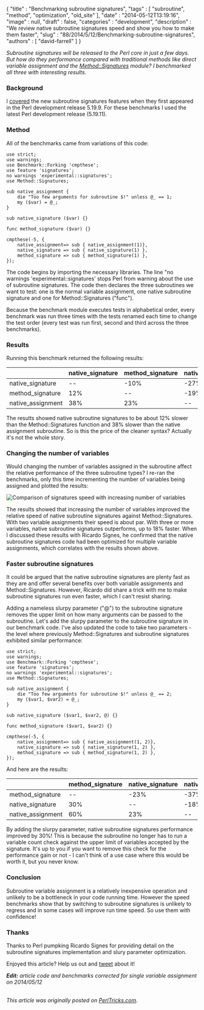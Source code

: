 {
   "title" : "Benchmarking subroutine signatures",
   "tags" : [
      "subroutine",
      "method",
      "optimization",
      "old_site"
   ],
   "date" : "2014-05-12T13:19:16",
   "image" : null,
   "draft" : false,
   "categories" : "development",
   "description" : "We review native subroutine signatures speed and show you how to make them faster",
   "slug" : "88/2014/5/12/Benchmarking-subroutine-signatures",
   "authors" : [
      "david-farrell"
   ]
}


*Subroutine signatures will be released to the Perl core in just a few days. But how do they performance compared with traditional methods like direct variable assignment and the [Method::Signatures](https://metacpan.org/pod/Method::Signatures) module? I benchmarked all three with interesting results.*

### Background

I [covered](http://perltricks.com/article/72/2014/2/24/Perl-levels-up-with-native-subroutine-signatures) the new subroutine signatures features when they first appeared in the Perl development release 5.19.9. For these benchmarks I used the latest Perl development release (5.19.11).

### Method

All of the benchmarks came from variations of this code:

``` prettyprint
use strict;
use warnings;
use Benchmark::Forking 'cmpthese';
use feature 'signatures';
no warnings 'experimental::signatures';
use Method::Signatures;

sub native_assignment { 
    die "Too few arguments for subroutine $!" unless @_ == 1; 
    my ($var) = @_;
}

sub native_signature ($var) {}

func method_signature ($var) {}

cmpthese(-5, {
    native_assignment=> sub { native_assignment(1)},
    native_signature => sub { native_signature(1) },
    method_signature => sub { method_signature(1) },
});
```

The code begins by importing the necessary libraries. The line "no warnings 'experimental::signatures' stops Perl from warning about the use of subroutine signatures. The code then declares the three subroutines we want to test: one is the normal variable assignment, one native subroutine signature and one for Method::Signatures ("func").

Because the benchmark module executes tests in alphabetical order, every benchmark was run three times with the tests renamed each time to change the test order (every test was run first, second and third across the three benchmarks).

### Results

Running this benchmark returned the following results:

<table>
<colgroup>
<col width="25%" />
<col width="25%" />
<col width="25%" />
<col width="25%" />
</colgroup>
<thead>
<tr class="header">
<th align="left"></th>
<th align="left">native_signature</th>
<th align="left">method_signature</th>
<th align="left">native_assignment</th>
</tr>
</thead>
<tbody>
<tr class="odd">
<td align="left">native_signature</td>
<td align="left">--</td>
<td align="left">-10%</td>
<td align="left">-27%</td>
</tr>
<tr class="even">
<td align="left">method_signature</td>
<td align="left">12%</td>
<td align="left">--</td>
<td align="left">-19%</td>
</tr>
<tr class="odd">
<td align="left">native_assignment</td>
<td align="left">38%</td>
<td align="left">23%</td>
<td align="left">--</td>
</tr>
</tbody>
</table>

The results showed native subroutine signatures to be about 12% slower than the Method::Signatures function and 38% slower than the native assignment subroutine. So is this the price of the cleaner syntax? Actually it's not the whole story.

### Changing the number of variables

Would changing the number of variables assigned in the subroutine affect the relative performance of the three subroutine types? I re-ran the benchmarks, only this time incrementing the number of variables being assigned and plotted the results:

![Comparison of signatures speed with increasing number of variables](/images/88/signatures%20comparison.png)

The results showed that increasing the number of variables improved the relative speed of native subroutine signatures against Method::Signatures. With two variable assignments their speed is about par. With three or more variables, native subroutine signatures outperforms, up to 18% faster. When I discussed these results with Ricardo Signes, he confirmed that the native subroutine signatures code had been optimized for multiple variable assignments, which correlates with the results shown above.

### Faster subroutine signatures

It could be argued that the native subroutine signatures are plenty fast as they are and offer several benefits over both variable assignments and Method::Signatures. However, Ricardo did share a trick with me to make subroutine signatures run even faster, which I can't resist sharing.

Adding a nameless slurpy parameter ("@") to the subroutine signature removes the upper limit on how many arguments can be passed to the subroutine. Let's add the slurpy parameter to the subroutine signature in our benchmark code. I've also updated the code to take two parameters - the level where previously Method::Signatures and subroutine signatures exhibited similar performance:

``` prettyprint
use strict;
use warnings;
use Benchmark::Forking 'cmpthese';
use feature 'signatures';
no warnings 'experimental::signatures';
use Method::Signatures;

sub native_assignment { 
    die "Too few arguments for subroutine $!" unless @_ == 2; 
    my ($var1, $var2) = @_;
}

sub native_signature ($var1, $var2, @) {}

func method_signature ($var1, $var2) {}

cmpthese(-5, {
    native_assignment=> sub { native_assignment(1, 2)},
    native_signature => sub { native_signature(1, 2) },
    method_signature => sub { method_signature(1, 2) },
});
```

And here are the results:

<table>
<colgroup>
<col width="25%" />
<col width="25%" />
<col width="25%" />
<col width="25%" />
</colgroup>
<thead>
<tr class="header">
<th align="left"></th>
<th align="left">method_signature</th>
<th align="left">native_signature</th>
<th align="left">native_assignment</th>
</tr>
</thead>
<tbody>
<tr class="odd">
<td align="left">method_signature</td>
<td align="left">--</td>
<td align="left">-23%</td>
<td align="left">-37%</td>
</tr>
<tr class="even">
<td align="left">native_signature</td>
<td align="left">30%</td>
<td align="left">--</td>
<td align="left">-18%</td>
</tr>
<tr class="odd">
<td align="left">native_assignment</td>
<td align="left">60%</td>
<td align="left">23%</td>
<td align="left">--</td>
</tr>
</tbody>
</table>

By adding the slurpy parameter, native subroutine signatures performance improved by 30%! This is because the subroutine no longer has to run a variable count check against the upper limit of variables accepted by the signature. It's up to you if you want to remove this check for the performance gain or not - I can't think of a use case where this would be worth it, but you never know.

### Conclusion

Subroutine variable assignment is a relatively inexpensive operation and unlikely to be a bottleneck in your code running time. However the speed benchmarks show that by switching to subroutine signatures is unlikely to regress and in some cases will improve run time speed. So use them with confidence!

### Thanks

Thanks to Perl pumpking Ricardo Signes for providing detail on the subroutine signatures implementation and slury parameter optimization.

Enjoyed this article? Help us out and [tweet](https://twitter.com/intent/tweet?original_referer=http%3A%2F%2Fperltricks.com%2Farticle%2F88%2F2014%2F5%2F12%2FBenchmarking-subroutine-signatures&text=Benchmarking+subroutine+signatures&tw_p=tweetbutton&url=http%3A%2F%2Fperltricks.com%2Farticle%2F88%2F2014%2F5%2F12%2FBenchmarking-subroutine-signatures&via=perltricks) about it!

***Edit:** article code and benchmarks corrected for single variable assignment on 2014/05/12*

\
*This article was originally posted on [PerlTricks.com](http://perltricks.com).*
